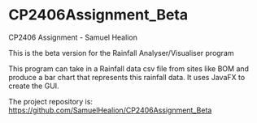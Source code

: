 # CP2406Assignment_Beta

CP2406 Assignment - Samuel Healion

This is the beta version for the Rainfall Analyser/Visualiser program

This program can take in a Rainfall data csv file from sites like BOM and produce a bar chart that represents this rainfall data.
It uses JavaFX to create the GUI.

The project repository is:
https://github.com/SamuelHealion/CP2406Assignment_Beta
